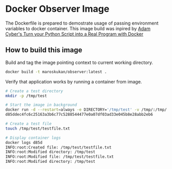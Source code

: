 # Docker Observer Image

The Dockerfile is prepared to demostrate usage of passing environment variables to docker container. This image build was inpired by [Adam Cyber's Turn your Python Script into a Real Program with Docker](https://python.plainenglish.io/turn-your-python-script-into-a-real-program-with-docker-c200e15d5265)

## How to build this image

Build and tag the image pointing context to current working directory. 

```bash
docker build -t maroskukan/observer:latest .
```

Verify that application works by running a container from image.

```bash
# Create a test directory
mkdir -p /tmp/test

# Start the image in background
docker run -d --restart=always -e DIRECTORY='/tmp/test' -v /tmp/:/tmp/ observer
d85ddec4fc6c25163a3b6c77c5288544477e0a07df03ad33e045b8e28abb2eb6

# Create a test file
touch /tmp/test/testfile.txt

# Display container logs
docker logs d85d
INFO:root:Created file: /tmp/test/testfile.txt
INFO:root:Modified directory: /tmp/test
INFO:root:Modified file: /tmp/test/testfile.txt
INFO:root:Modified directory: /tmp/test
```
